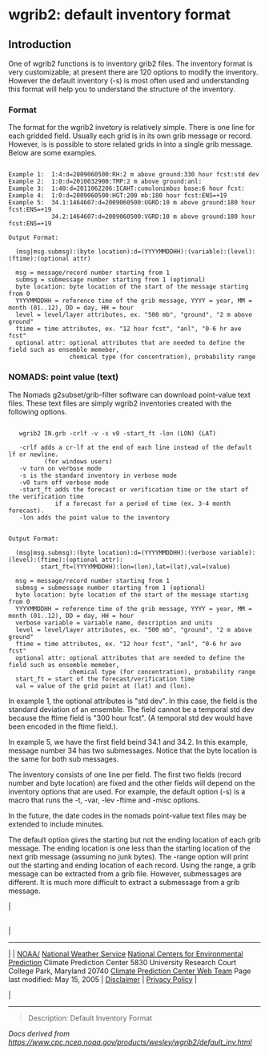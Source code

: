 # wgrib2: default inventory format

## Introduction

One of wgrib2 functions is to inventory grib2 files. The inventory
format is very customizable; at present there are 120 options
to modify the inventory. However the default inventory (-s)
is most often used and understanding this format will help you to
understand the structure of the inventory.

### Format

The format for the wgrib2 invetory is relatively simple. There is one line
for each gridded field. Usually each grid is in its own grib message
or record. However, is is possible to store related grids in into
a single grib message. Below are some examples.

```

Example 1:  1:4:d=2009060500:RH:2 m above ground:330 hour fcst:std dev
Example 2:  1:0:d=2010032900:TMP:2 m above ground:anl:
Example 3:  1:40:d=2011062206:ICAHT:cumulonimbus base:6 hour fcst:
Example 4:  1:0:d=2009060500:HGT:200 mb:180 hour fcst:ENS=+19
Example 5:  34.1:1464607:d=2009060500:UGRD:10 m above ground:180 hour fcst:ENS=+19
            34.2:1464607:d=2009060500:VGRD:10 m above ground:180 hour fcst:ENS=+19

Output Format:

  (msg|msg.submsg):(byte location):d=(YYYYMMDDHH):(variable):(level):(ftime):(optional attr)

  msg = message/record number starting from 1
  submsg = submessage number starting from 1 (optional)
  byte location: byte location of the start of the message starting from 0
  YYYYMMDDHH = reference time of the grib message, YYYY = year, MM = month (01..12), DD = day, HH = hour
  level = level/layer attributes, ex. "500 mb", "ground", "2 m above ground"
  ftime = time attributes, ex. "12 hour fcst", "anl", "0-6 hr ave fcst"
  optional attr: optional attributes that are needed to define the field such as ensemble memeber,
                 chemical type (for concentration), probability range

```

### NOMADS: point value (text)

The Nomads g2subset/grib-filter software can download point-value text files.
These text files are simply wgrib2 inventories created with the following options.

```

   wgrib2 IN.grb -crlf -v -s v0 -start_ft -lon (LON) (LAT)

   -crlf adds a cr-lf at the end of each line instead of the default lf or newline.
          (for windows users)
   -v turn on verbose mode
   -s is the standard inventory in verbose mode
   -v0 turn off verbose mode
   -start_ft adds the forecast or verification time or the start of the verification time
             if a forecast for a period of time (ex. 3-4 month forecast).
   -lon adds the point value to the inventory

```

```

Output Format:

  (msg|msg.submsg):(byte location):d=(YYYYMMDDHH):(verbose variable):(level):(ftime):(optional attr):
         start_ft=(YYYYMMDDHH):lon=(lon),lat=(lat),val=(value)

  msg = message/record number starting from 1
  submsg = submessage number starting from 1 (optional)
  byte location: byte location of the start of the message starting from 0
  YYYYMMDDHH = reference time of the grib message, YYYY = year, MM = month (01..12), DD = day, HH = hour
  verbose variable = variable name, description and units
  level = level/layer attributes, ex. "500 mb", "ground", "2 m above ground"
  ftime = time attributes, ex. "12 hour fcst", "anl", "0-6 hr ave fcst"
  optional attr: optional attributes that are needed to define the field such as ensemble memeber,
                 chemical type (for concentration), probability range
  start_ft = start of the forecast/verification time
  val = value of the grid point at (lat) and (lon).

```

In example 1, the optional attributes is "std dev". In this case, the field is the standard deviation
of an ensemble. The field cannot be a temporal std dev because the ftime field is "300 hour fcst".
(A temporal std dev would have been encoded in the ftime field.).

In example 5, we have the first field beind 34.1 and 34.2. In this example, message number 34 has
two submessages. Notice that the byte location is the same for both sub messages.

The inventory consists of one line per field. The first two fields (record number and byte location) are
fixed and the other fields will depend on the inventory options that are used. For example, the
default option (-s) is a macro that runs the -t, -var, -lev -ftime and -misc options.

In the future, the date codes in the nomads point-value text files may be extended to include minutes.

The default option gives the starting but not the ending location of each grib message. The ending
location is one less than the starting location of the next grib message (assuming no junk bytes).
The -range option will print out the starting and ending location of each record. Using the range,
a grib message can be extracted from a grib file. However, submessages are different. It is much
more difficult to extract a submessage from a grib message.

|

|     |
| --- |

|

---

|
| [NOAA/](https://www.noaa.gov/)
[National Weather Service](https://www.nws.noaa.gov/)
[National Centers for Environmental Prediction](https://www.ncep.noaa.gov/)
Climate Prediction Center
5830 University Research Court
College Park, Maryland 20740
[Climate Prediction Center Web Team](/comment-form.html)
Page last modified: May 15, 2005
| [Disclaimer](https://weather.gov/disclaimer.php) | [Privacy Policy](https://weather.gov/privacy.php) |

|

---

> Description: Default Inventory Format

_Docs derived from <https://www.cpc.ncep.noaa.gov/products/wesley/wgrib2/default_inv.html>_
